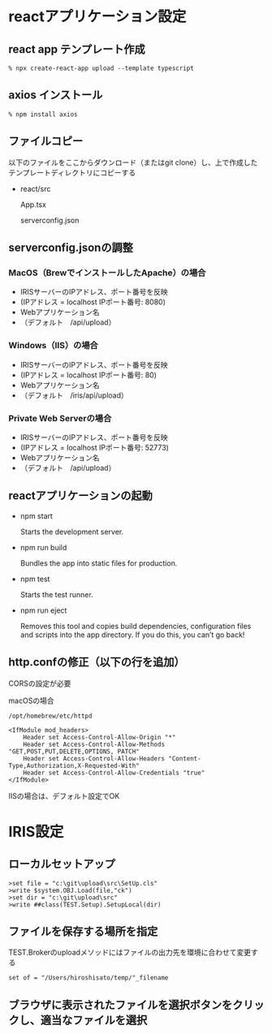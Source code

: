# reactアプリケーション設定

## react app テンプレート作成

```% npx create-react-app upload --template typescript```

## axios インストール

```% npm install axios```

## ファイルコピー

以下のファイルをここからダウンロード（またはgit clone）し、上で作成したテンプレートディレクトリにコピーする

- react/src

  App.tsx

  serverconfig.json
   
## serverconfig.jsonの調整

### MacOS（BrewでインストールしたApache）の場合

 - IRISサーバーのIPアドレス、ポート番号を反映
 - (IPアドレス = localhost IPポート番号: 8080)
 - Webアプリケーション名
 - （デフォルト　/api/upload）

### Windows（IIS）の場合

 - IRISサーバーのIPアドレス、ポート番号を反映
 - (IPアドレス = localhost IPポート番号: 80)
 - Webアプリケーション名
 - （デフォルト　/iris/api/upload）

### Private Web Serverの場合

 - IRISサーバーのIPアドレス、ポート番号を反映
 - (IPアドレス = localhost IPポート番号: 52773)
 - Webアプリケーション名
 - （デフォルト　/api/upload）

## reactアプリケーションの起動

- npm start

    Starts the development server.

- npm run build

    Bundles the app into static files for production.

- npm test

    Starts the test runner.

- npm run eject

    Removes this tool and copies build dependencies, configuration files
    and scripts into the app directory. If you do this, you can’t go back!

## http.confの修正（以下の行を追加）

CORSの設定が必要

macOSの場合

```
/opt/homebrew/etc/httpd
```

```
<IfModule mod_headers>
    Header set Access-Control-Allow-Origin "*"
    Header set Access-Control-Allow-Methods "GET,POST,PUT,DELETE,OPTIONS, PATCH"
    Header set Access-Control-Allow-Headers "Content-Type,Authorization,X-Requested-With"
    Header set Access-Control-Allow-Credentials "true"
</IfModule>
```

IISの場合は、デフォルト設定でOK

# IRIS設定


## ローカルセットアップ

```
>set file = "c:\git\upload\src\SetUp.cls"
>write $system.OBJ.Load(file,"ck")
>set dir = "c:\git\upload\src"
>write ##class(TEST.Setup).SetupLocal(dir)
```

## ファイルを保存する場所を指定

TEST.Brokerのuploadメソッドにはファイルの出力先を環境に合わせて変更する

`set of = "/Users/hiroshisato/temp/"_filename`
## ブラウザに表示されたファイルを選択ボタンをクリックし、適当なファイルを選択
